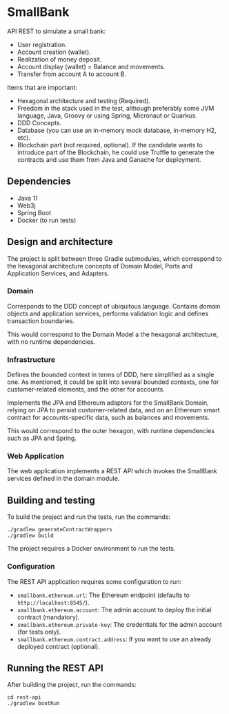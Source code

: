 # SmallBank

API REST to simulate a small bank:

  * User registration.
  * Account creation (wallet).
  * Realization of money deposit.
  * Account display (wallet) = Balance and movements.
  * Transfer from account A to account B.

Items that are important:

* Hexagonal architecture and testing (Required).
* Freedom in the stack used in the test, although preferably some JVM language,
  Java, Groovy or using Spring, Micronaut or Quarkus.
* DDD Concepts.
* Database (you can use an in-memory mock database, in-memory H2, etc).
* Blockchain part (not required, optional). If the candidate wants to introduce part of the Blockchain,
  he could use Truffle to generate the contracts and use them from Java and Ganache for deployment.

## Dependencies

* Java 11
* Web3j
* Spring Boot
* Docker (to run tests)

## Design and architecture

The project is split between three Gradle submodules, which correspond to the hexagonal architecture concepts
of Domain Model, Ports and Application Services, and Adapters.

### Domain

Corresponds to the DDD concept of ubiquitous language. Contains domain objects and application services,
performs validation logic and defines transaction boundaries.

This would correspond to the Domain Model a the hexagonal architecture, with no runtime dependencies.

### Infrastructure

Defines the bounded context in terms of DDD, here simplified as a single one. 
As mentioned, it could be split into several bounded contexts, one for customer-related elements,
and the other for accounts.

Implements the JPA and Ethereum adapters for the SmallBank Domain, relying on JPA to persist customer-related data,
and on an Ethereum smart contract for accounts-specific data, such as balances and movements.

This would correspond to the outer hexagon, with runtime dependencies such as JPA and Spring.

### Web Application

The web application implements a REST API which invokes the SmallBank services defined in the domain module.

## Building and testing

To build the project and run the tests, run the commands:

```
./gradlew generateContractWrappers 
./gradlew build 
```

The project requires a Docker environment to run the tests.

### Configuration

The REST API application requires some configuration to run:

* `smallbank.ethereum.url`: The Ethereum endpoint (defaults to `http://localhost:8545/`).
* `smallbank.ethereum.account`: The admin account to deploy the initial contract (mandatory).
* `smallbank.ethereum.private-key`: The credentials for the admin account (for tests only).
* `smallbank.ethereum.contract.address`: If you want to use an already deployed contract (optional).

## Running the REST API

After building the project, run the commands:

```
cd rest-api
./gradlew bootRun 
```
